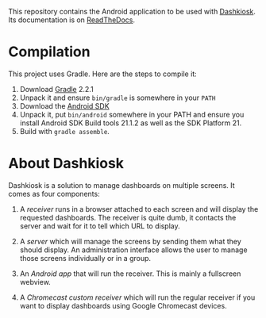 This repository contains the Android application to be used with
[Dashkiosk](https://github.com/vincentbernat/dashkiosk). Its
documentation is on [ReadTheDocs][].

[ReadTheDocs]: http://dashkiosk.readthedocs.org/en/latest/android.html

# Compilation

This project uses Gradle. Here are the steps to compile it:

 1. Download [Gradle][] 2.2.1
 2. Unpack it and ensure `bin/gradle` is somewhere in your `PATH`
 3. Download the [Android SDK][]
 4. Unpack it, put `bin/android` somewhere in your PATH and ensure you
    install Android SDK Build tools 21.1.2 as well as the SDK Platform
    21.
 5. Build with `gradle assemble`.

[Gradle]: http://www.gradle.org/
[Android SDK]: http://developer.android.com/sdk/index.html#Other

# About Dashkiosk

Dashkiosk is a solution to manage dashboards on multiple screens. It
comes as four components:

 1. A _receiver_ runs in a browser attached to each screen and will
    display the requested dashboards. The receiver is quite dumb, it
    contacts the server and wait for it to tell which URL to display.

 2. A _server_ which will manage the screens by sending them what they
    should display. An administration interface allows the user to
    manage those screens individually or in a group.
    
 3. An _Android app_ that will run the receiver. This is mainly a
    fullscreen webview.

 4. A _Chromecast custom receiver_ which will run the regular receiver
    if you want to display dashboards using Google Chromecast devices.
